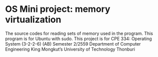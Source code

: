 # OS Mini project: memory virtualization

The source codes for reading sets of memory used in the program. This program is for Ubuntu with sudo. This project is for CPE 334: Operating System (3-2-2-6) (AB) Semester 2/2559 Department of Computer Engineering King Mongkut’s University of Technology Thonburi

